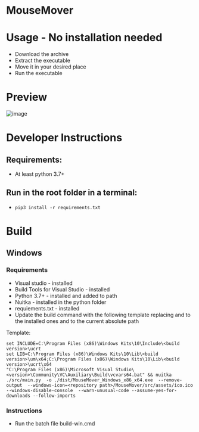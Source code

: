 # MouseMover

# Usage - No installation needed

-   Download the archive
-   Extract the executable
-   Move it in your desired place
-   Run the executable

# Preview

![image](https://user-images.githubusercontent.com/33485041/80921902-0d805300-8d82-11ea-8b35-ce1b6da80df0.png)

# Developer Instructions

## Requirements:

-   At least python 3.7+

## Run in the root folder in a terminal:

-   `pip3 install -r requirements.txt`

# Build

## Windows

### Requirements

-   Visual studio <version> - installed
-   Build Tools for Visual Studio <version> - installed
-   Python 3.7+ - installed and added to path
-   Nuitka - installed in the python folder
-   requiements.txt - installed
-   Update the build command with the following template replacing <version> and <build version> to the installed ones and <repository path> to the current absolute path

Template:

```
set INCLUDE=C:\Program Files (x86)\Windows Kits\10\Include\<build version>\ucrt
set LIB=C:\Program Files (x86)\Windows Kits\10\Lib\<build version>\um\x64;C:\Program Files (x86)\Windows Kits\10\Lib\<build version>\ucrt\x64
"C:\Program Files (x86)\Microsoft Visual Studio\<version>\Community\VC\Auxiliary\Build\vcvars64.bat" && nuitka ./src/main.py  -o ./dist/MouseMover_Windows_x86_x64.exe  --remove-output  --windows-icon=<repository path>/MouseMover/src/assets/ico.ico --windows-disable-console  --warn-unusual-code --assume-yes-for-downloads --follow-imports

```

### Instructions

-   Run the batch file build-win.cmd

